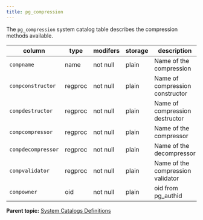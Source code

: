 ```yaml
---
title: pg_compression 
---
```


The `pg_compression` system catalog table describes the compression methods available.

|column|type|modifers|storage|description|
|------|----|--------|-------|-----------|
|`compname`|name|not null|plain|Name of the compression|
|`compconstructor`|regproc|not null|plain|Name of compression constructor|
|`compdestructor`|regproc|not null|plain|Name of compression destructor|
|`compcompressor`|regproc|not null|plain|Name of the compressor|
|`compdecompressor`|regproc|not null|plain|Name of the decompressor|
|`compvalidator`|regproc|not null|plain|Name of the compression validator|
|`compowner`|oid|not null|plain|oid from pg\_authid|

**Parent topic:** [System Catalogs Definitions](../system_catalogs/catalog_ref-html.html)

